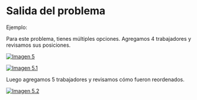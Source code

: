 <h1>Salida del problema</h1>

Ejemplo:

Para este problema, tienes múltiples opciones. Agregamos 4 trabajadores y revisamos sus posiciones.

[![Imagen 5](https://i.postimg.cc/ZR7P6XpN/Screenshot-1.png)](https://postimg.cc/qhKCTbmB)

[![Imagen 5.1](https://i.postimg.cc/wM1X2FQG/Screenshot-2.png)](https://postimg.cc/dZKZt2X2)

Luego agregamos 5 trabajadores y revisamos cómo fueron reordenados.

[![Imagen 5.2](https://i.postimg.cc/Vv2jVM7L/Screenshot-3.png)](https://postimg.cc/30C4yy5P)
